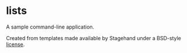 # lists

A sample command-line application.

Created from templates made available by Stagehand under a BSD-style
[license](https://github.com/dart-lang/stagehand/blob/master/LICENSE).
